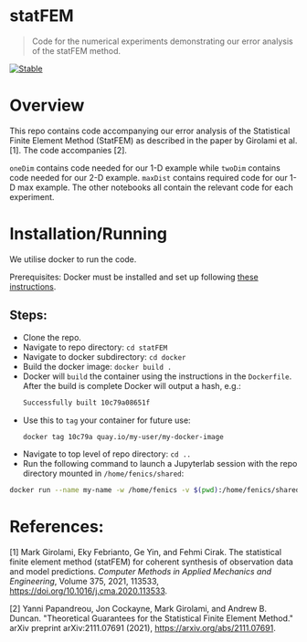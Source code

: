 # statFEM
> Code for the numerical experiments demonstrating our error analysis of the statFEM method.


[![Stable](https://img.shields.io/badge/docs-stable-blue.svg)](https://yannipapandreou.github.io/statFEM/)

# Overview

This repo contains code accompanying our error analysis of the Statistical Finite Element Method (StatFEM) as described in the paper by Girolami et al. [1]. The code accompanies [2].

`oneDim` contains code needed for our 1-D example while `twoDim` contains code needed for our 2-D example. `maxDist` contains required code for our 1-D max example. The other notebooks all contain the relevant code for each experiment.

# Installation/Running

We utilise docker to run the code.

Prerequisites: Docker must be installed and set up following [these instructions](https://docs.docker.com/get-started/).

## Steps:
- Clone the repo.
- Navigate to repo directory: `cd statFEM`
- Navigate to docker subdirectory: `cd docker`
- Build the docker image: `docker build .`
- Docker will `build` the container using the instructions in the `Dockerfile`. After the build is complete Docker will output a hash, e.g.:
  ```bash
  Successfully built 10c79a08651f
  ```
- Use this to `tag` your container for future use:
  ```bash
  docker tag 10c79a quay.io/my-user/my-docker-image
  ```
<!-- - Run the following command to launch a Jupyterlab session:
  ```bash
  docker run --name statfem-lab -w /home/fenics -v $(pwd):/home/fenics/shared -t -i -p 127.0.0.1:8888:8888 quay.io/my-user/my-docker-image
  ```
- _**TODO: Explain how to open JupyterLab**_ -->
- Navigate to top level of repo directory: `cd ..`
- Run the following command to launch a Jupyterlab session with the repo directory mounted in `/home/fenics/shared`:
```bash
docker run --name my-name -w /home/fenics -v $(pwd):/home/fenics/shared -p 8888:8888 quay.io/my-user/my-docker-image
```

# References:

 [1] Mark Girolami, Eky Febrianto, Ge Yin, and Fehmi Cirak. The
    statistical finite element method (statFEM) for coherent synthesis
    of observation data and model predictions. *Computer Methods in
    Applied Mechanics and Engineering*, Volume 375, 2021, 113533,
    https://doi.org/10.1016/j.cma.2020.113533.

[2] Yanni Papandreou, Jon Cockayne, Mark Girolami, and Andrew B. Duncan. "Theoretical Guarantees for the Statistical Finite Element Method." arXiv preprint arXiv:2111.07691 (2021), https://arxiv.org/abs/2111.07691.
